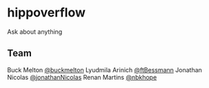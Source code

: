 # hippoverflow

Ask about anything

## Team

Buck Melton [@buckmelton](https://github.com/buckmelton)
Lyudmila Arinich [@ftBessmann](https://github.com/ftBessmann)
Jonathan Nicolas [@jonathanNicolas](https://github.com/jonathanNicolas)
Renan Martins [@nbkhope](https://github.com/nbkhope)


